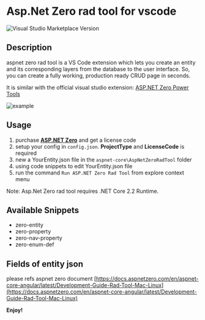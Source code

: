 # Asp.Net Zero rad tool for vscode 
![Visual Studio Marketplace Version](https://img.shields.io/visual-studio-marketplace/v/rqx110.aspnet-zero-rad-tool-vscode)

## Description

aspnet zero rad tool is a VS Code extension which lets you create an entity and its corresponding layers from the database to the user interface. So, you can create a fully working, production ready CRUD page in seconds.

It is similar with the official visual studio extension: [ASP.NET Zero Power Tools](https://marketplace.visualstudio.com/items?itemName=Volosoft.AspNetZeroPowerTools)

![example](images/example.gif)

## Usage

1. purchase [**ASP.NET Zero**](https://aspnetzero.com/) and get a license code
2. setup your config in `config.json`. **ProjectType** and **LicenseCode** is required
3. new a YourEntity.json file in the `aspnet-core\AspNetZeroRadTool` folder
4. using code snippets to edit YourEntity.json file
5. run the command `Run ASP.NET Zero Rad Tool` from explore context menu

Note: Asp.Net Zero rad tool requires .NET Core 2.2 Runtime.

## Available Snippets

* zero-entity
* zero-property
* zero-nav-property
* zero-enum-def

## Fields of entity json

please refs aspnet zero document [https://docs.aspnetzero.com/en/aspnet-core-angular/latest/Development-Guide-Rad-Tool-Mac-Linux](https://docs.aspnetzero.com/en/aspnet-core-angular/latest/Development-Guide-Rad-Tool-Mac-Linux)

**Enjoy!**
